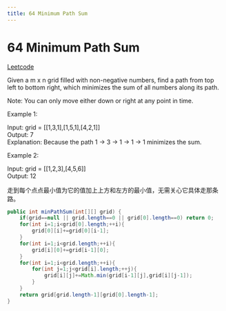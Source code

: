 ```yaml
---
title: 64 Minimum Path Sum
---
```


# 64 Minimum Path Sum

[Leetcode](https://leetcode.com/problems/minimum-path-sum/)

Given a m x n grid filled with non-negative numbers, find a path from top left to bottom right, which minimizes the sum of all numbers along its path.

Note: You can only move either down or right at any point in time.

 

Example 1:


Input: grid = [[1,3,1],[1,5,1],[4,2,1]]  
Output: 7  
Explanation: Because the path 1 → 3 → 1 → 1 → 1 minimizes the sum.  

Example 2:

Input: grid = [[1,2,3],[4,5,6]]  
Output: 12


走到每个点点最小值为它的值加上上方和左方的最小值，无需关心它具体走那条路。

```java
public int minPathSum(int[][] grid) {
    if(grid==null || grid.length==0 || grid[0].length==0) return 0;
    for(int i=1;i<grid[0].length;++i){
        grid[0][i]+=grid[0][i-1];
    }
    for(int i=1;i<grid.length;++i){
        grid[i][0]+=grid[i-1][0];
    }
    for(int i=1;i<grid.length;++i){
        for(int j=1;j<grid[i].length;++j){
            grid[i][j]+=Math.min(grid[i-1][j],grid[i][j-1]);
        }
    }
    return grid[grid.length-1][grid[0].length-1];
}
```